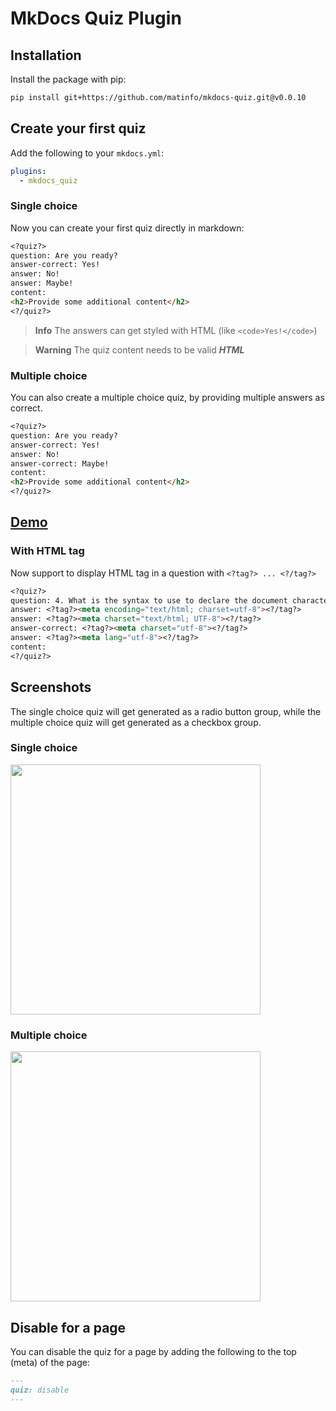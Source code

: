 # MkDocs Quiz Plugin

## Installation

Install the package with pip:

```bash
pip install git+https://github.com/matinfo/mkdocs-quiz.git@v0.0.10
```

## Create your first quiz

Add the following to your `mkdocs.yml`:

```yaml
plugins:
  - mkdocs_quiz
```

### Single choice

Now you can create your first quiz directly in markdown:

```markdown
<?quiz?>
question: Are you ready?
answer-correct: Yes!
answer: No!
answer: Maybe!
content:
<h2>Provide some additional content</h2>
<?/quiz?>
```

> **Info** The answers can get styled with HTML (like `<code>Yes!</code>`)

> **Warning** The quiz content needs to be valid **_HTML_**

### Multiple choice

You can also create a multiple choice quiz, by providing multiple answers as correct.

```markdown
<?quiz?>
question: Are you ready?
answer-correct: Yes!
answer: No!
answer-correct: Maybe!
content:
<h2>Provide some additional content</h2>
<?/quiz?>
```

## [Demo](https://matinfo.github.io/mkdocs-quiz/)

### With HTML tag

Now support to display HTML tag in a question with `<?tag?> ... <?/tag?>`

```markdown
<?quiz?>
question: 4. What is the syntax to use to declare the document character encoding as UTF-8?
answer: <?tag?><meta encoding="text/html; charset=utf-8"><?/tag?>
answer: <?tag?><meta charset="text/html; UTF-8"><?/tag?>
answer-correct: <?tag?><meta charset="utf-8"><?/tag?>
answer: <?tag?><meta lang="utf-8"><?/tag?>
content:
<?/quiz?>
```


## Screenshots

The single choice quiz will get generated as a radio button group, while the multiple choice quiz will get generated as a checkbox group.

### Single choice

<img src="assets/images/quiz.png" width="400rem">

### Multiple choice

<img src="assets/images/quiz-multi.png" width="400rem">

## Disable for a page

You can disable the quiz for a page by adding the following to the top (meta) of the page:

```markdown
---
quiz: disable
---
```
